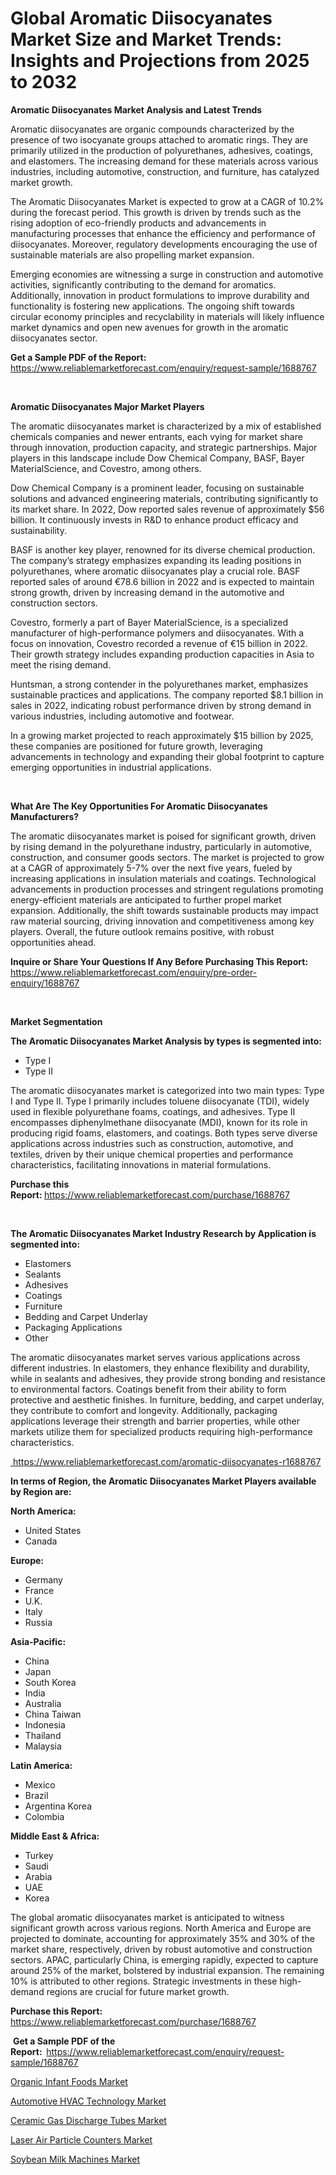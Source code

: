 <p><h1>Global Aromatic Diisocyanates Market Size and Market Trends: Insights and Projections from 2025 to 2032</h1></p><p><strong>Aromatic Diisocyanates Market Analysis and Latest Trends</strong></p>
<p><p>Aromatic diisocyanates are organic compounds characterized by the presence of two isocyanate groups attached to aromatic rings. They are primarily utilized in the production of polyurethanes, adhesives, coatings, and elastomers. The increasing demand for these materials across various industries, including automotive, construction, and furniture, has catalyzed market growth.</p><p>The Aromatic Diisocyanates Market is expected to grow at a CAGR of 10.2% during the forecast period. This growth is driven by trends such as the rising adoption of eco-friendly products and advancements in manufacturing processes that enhance the efficiency and performance of diisocyanates. Moreover, regulatory developments encouraging the use of sustainable materials are also propelling market expansion. </p><p>Emerging economies are witnessing a surge in construction and automotive activities, significantly contributing to the demand for aromatics. Additionally, innovation in product formulations to improve durability and functionality is fostering new applications. The ongoing shift towards circular economy principles and recyclability in materials will likely influence market dynamics and open new avenues for growth in the aromatic diisocyanates sector.</p></p>
<p><strong>Get a Sample PDF of the Report:&nbsp;</strong> <a href="https://www.reliablemarketforecast.com/enquiry/request-sample/1688767?utm_campaign=1674&utm_medium=2&utm_source=Github&utm_content=ia&utm_term=06012025&utm_id=aromatic-diisocyanates">https://www.reliablemarketforecast.com/enquiry/request-sample/1688767</a></p>
<p>&nbsp;</p>
<p><strong>Aromatic Diisocyanates Major Market Players</strong></p>
<p><p>The aromatic diisocyanates market is characterized by a mix of established chemicals companies and newer entrants, each vying for market share through innovation, production capacity, and strategic partnerships. Major players in this landscape include Dow Chemical Company, BASF, Bayer MaterialScience, and Covestro, among others.</p><p>Dow Chemical Company is a prominent leader, focusing on sustainable solutions and advanced engineering materials, contributing significantly to its market share. In 2022, Dow reported sales revenue of approximately $56 billion. It continuously invests in R&D to enhance product efficacy and sustainability.</p><p>BASF is another key player, renowned for its diverse chemical production. The company’s strategy emphasizes expanding its leading positions in polyurethanes, where aromatic diisocyanates play a crucial role. BASF reported sales of around €78.6 billion in 2022 and is expected to maintain strong growth, driven by increasing demand in the automotive and construction sectors.</p><p>Covestro, formerly a part of Bayer MaterialScience, is a specialized manufacturer of high-performance polymers and diisocyanates. With a focus on innovation, Covestro recorded a revenue of €15 billion in 2022. Their growth strategy includes expanding production capacities in Asia to meet the rising demand.</p><p>Huntsman, a strong contender in the polyurethanes market, emphasizes sustainable practices and applications. The company reported $8.1 billion in sales in 2022, indicating robust performance driven by strong demand in various industries, including automotive and footwear.</p><p>In a growing market projected to reach approximately $15 billion by 2025, these companies are positioned for future growth, leveraging advancements in technology and expanding their global footprint to capture emerging opportunities in industrial applications.</p></p>
<p>&nbsp;</p>
<p><strong>What Are The Key Opportunities For Aromatic Diisocyanates Manufacturers?</strong></p>
<p><p>The aromatic diisocyanates market is poised for significant growth, driven by rising demand in the polyurethane industry, particularly in automotive, construction, and consumer goods sectors. The market is projected to grow at a CAGR of approximately 5-7% over the next five years, fueled by increasing applications in insulation materials and coatings. Technological advancements in production processes and stringent regulations promoting energy-efficient materials are anticipated to further propel market expansion. Additionally, the shift towards sustainable products may impact raw material sourcing, driving innovation and competitiveness among key players. Overall, the future outlook remains positive, with robust opportunities ahead.</p></p>
<p><strong>Inquire or Share Your Questions If Any Before Purchasing This Report:</strong> <a href="https://www.reliablemarketforecast.com/enquiry/pre-order-enquiry/1688767?utm_campaign=1674&utm_medium=2&utm_source=Github&utm_content=ia&utm_term=06012025&utm_id=aromatic-diisocyanates">https://www.reliablemarketforecast.com/enquiry/pre-order-enquiry/1688767</a></p>
<p>&nbsp;</p>
<p><strong>Market Segmentation</strong></p>
<p><strong>The Aromatic Diisocyanates Market Analysis by types is segmented into:</strong></p>
<p><ul><li>Type I</li><li>Type II</li></ul></p>
<p><p>The aromatic diisocyanates market is categorized into two main types: Type I and Type II. Type I primarily includes toluene diisocyanate (TDI), widely used in flexible polyurethane foams, coatings, and adhesives. Type II encompasses diphenylmethane diisocyanate (MDI), known for its role in producing rigid foams, elastomers, and coatings. Both types serve diverse applications across industries such as construction, automotive, and textiles, driven by their unique chemical properties and performance characteristics, facilitating innovations in material formulations.</p></p>
<p><strong>Purchase this Report:&nbsp;</strong><a href="https://www.reliablemarketforecast.com/purchase/1688767?utm_campaign=1674&utm_medium=2&utm_source=Github&utm_content=ia&utm_term=06012025&utm_id=aromatic-diisocyanates">https://www.reliablemarketforecast.com/purchase/1688767</a></p>
<p>&nbsp;</p>
<p><strong>The Aromatic Diisocyanates Market Industry Research by Application is segmented into:</strong></p>
<p><ul><li>Elastomers</li><li>Sealants</li><li>Adhesives</li><li>Coatings</li><li>Furniture</li><li>Bedding and Carpet Underlay</li><li>Packaging Applications</li><li>Other</li></ul></p>
<p><p>The aromatic diisocyanates market serves various applications across different industries. In elastomers, they enhance flexibility and durability, while in sealants and adhesives, they provide strong bonding and resistance to environmental factors. Coatings benefit from their ability to form protective and aesthetic finishes. In furniture, bedding, and carpet underlay, they contribute to comfort and longevity. Additionally, packaging applications leverage their strength and barrier properties, while other markets utilize them for specialized products requiring high-performance characteristics.</p></p>
<p><a href="https://www.reliablemarketforecast.com/aromatic-diisocyanates-r1688767?utm_campaign=1674&utm_medium=2&utm_source=Github&utm_content=ia&utm_term=06012025&utm_id=aromatic-diisocyanates">&nbsp;https://www.reliablemarketforecast.com/aromatic-diisocyanates-r1688767</a></p>
<p><strong>In terms of Region, the Aromatic Diisocyanates Market Players available by Region are:</strong></p>
<p>
    <p> <strong> North America: </strong>
        <ul>
            <li>United States</li>
            <li>Canada</li>
        </ul>
        </p> 
    <p> <strong> Europe: </strong>
        <ul>
            <li>Germany</li>
            <li>France</li>
            <li>U.K.</li>
            <li>Italy</li>
            <li>Russia</li>
        </ul>
        </p> 
    <p> <strong> Asia-Pacific: </strong>
        <ul>
            <li>China</li>
            <li>Japan</li>
            <li>South Korea</li>
            <li>India</li>
            <li>Australia</li>
            <li>China Taiwan</li>
            <li>Indonesia</li>
            <li>Thailand</li>
            <li>Malaysia</li>
        </ul>
        </p> 
    <p> <strong> Latin America: </strong>
        <ul>
            <li>Mexico</li>
            <li>Brazil</li>
            <li>Argentina Korea</li>
            <li>Colombia</li>
        </ul>
        </p> 
    <p> <strong> Middle East & Africa: </strong>
        <ul>
            <li>Turkey</li>
            <li>Saudi</li>
            <li>Arabia</li>
            <li>UAE</li>
            <li>Korea</li>
        </ul>
    </p>
    </p>
<p><p>The global aromatic diisocyanates market is anticipated to witness significant growth across various regions. North America and Europe are projected to dominate, accounting for approximately 35% and 30% of the market share, respectively, driven by robust automotive and construction sectors. APAC, particularly China, is emerging rapidly, expected to capture around 25% of the market, bolstered by industrial expansion. The remaining 10% is attributed to other regions. Strategic investments in these high-demand regions are crucial for future market growth.</p></p>
<p><strong>Purchase this Report: </strong><a href="https://www.reliablemarketforecast.com/purchase/1688767?utm_campaign=1674&utm_medium=2&utm_source=Github&utm_content=ia&utm_term=06012025&utm_id=aromatic-diisocyanates">https://www.reliablemarketforecast.com/purchase/1688767</a></p>
<p>&nbsp;<strong>Get a Sample PDF of the Report:&nbsp;&nbsp;</strong><a href="https://www.reliablemarketforecast.com/enquiry/request-sample/1688767?utm_campaign=1674&utm_medium=2&utm_source=Github&utm_content=ia&utm_term=06012025&utm_id=aromatic-diisocyanates">https://www.reliablemarketforecast.com/enquiry/request-sample/1688767</a></p>
<p><strong></strong></p>
<p><p><a href="https://www.linkedin.com/pulse/organic-infant-foods-market-global-insights-regional-htunf?utm_campaign=1674&utm_medium=2&utm_source=Github&utm_content=ia&utm_term=06012025&utm_id=aromatic-diisocyanates">Organic Infant Foods Market</a></p><p><a href="https://www.linkedin.com/pulse/automotive-hvac-technology-market-growth-outlook-projected-f2djf?utm_campaign=1674&utm_medium=2&utm_source=Github&utm_content=ia&utm_term=06012025&utm_id=aromatic-diisocyanates">Automotive HVAC Technology Market</a></p><p><a href="https://www.linkedin.com/pulse/ceramic-gas-discharge-tubes-market-report-projected-njh5f?utm_campaign=1674&utm_medium=2&utm_source=Github&utm_content=ia&utm_term=06012025&utm_id=aromatic-diisocyanates">Ceramic Gas Discharge Tubes Market</a></p><p><a href="https://www.linkedin.com/pulse/laser-air-particle-counters-market-research-report-exploring-7cwve?utm_campaign=1674&utm_medium=2&utm_source=Github&utm_content=ia&utm_term=06012025&utm_id=aromatic-diisocyanates">Laser Air Particle Counters Market</a></p><p><a href="https://www.linkedin.com/pulse/soybean-milk-machines-market-analysis-comprehensive-h1x6f?utm_campaign=1674&utm_medium=2&utm_source=Github&utm_content=ia&utm_term=06012025&utm_id=aromatic-diisocyanates">Soybean Milk Machines Market</a></p></p>